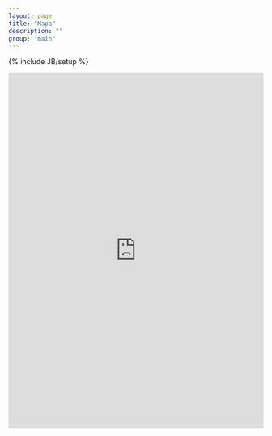 ```yaml
---
layout: page
title: "Mapa"
description: ""
group: "main"
---
```

{% include JB/setup %}

<iframe src="https://www.google.com/maps/embed?pb=!1m17!1m11!1m3!1d1618.985063863217!2d-38.29772758599257!3d-12.901060409433383!2m2!1f0!2f0!3m2!1i1024!2i768!4f13.1!3m3!1m2!1s0x0000000000000000%3A0xd3f873e10bbe417c!2sFalc%C3%B5es+Bahia+Sede!5e1!3m2!1sen!2sbr!4v1463715309422" width="100%" height="100%" frameborder="0" style="border:0;min-height: 420px;max-height: 700px;" allowfullscreen></iframe>